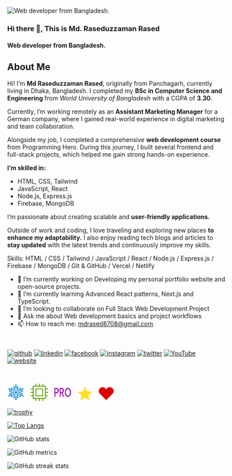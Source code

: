 ![Web developer from Bangladesh.](https://media.licdn.com/dms/image/v2/D5616AQHI58vbYX4XCg/profile-displaybackgroundimage-shrink_350_1400/B56ZiGpZV8HcAc-/0/1754605656783?e=1757548800&v=beta&t=4V3HRyxUpnwe2mHPn4p0bdn1ZFKvc3HUaaFwpKICtIc)

### Hi there 👋, This is Md. Raseduzzaman Rased
#### Web developer from Bangladesh.

## About Me

Hi! I’m **Md Raseduzzaman Rased**, originally from Panchagarh, currently living in Dhaka, Bangladesh. I completed my **BSc in Computer Science and Engineering** from *World University of Bangladesh* with a CGPA of **3.30**.

Currently, I’m working remotely as an **Assistant Marketing Manager** for a German company, where I gained real-world experience in digital marketing and team collaboration.  

Alongside my job, I completed a comprehensive **web development course** from Programming Hero. During this journey, I built several frontend and full-stack projects, which helped me gain strong hands-on experience.

**I’m skilled in:**
- HTML, CSS, Tailwind  
- JavaScript, React  
- Node.js, Express.js  
- Firebase, MongoDB  

I’m passionate about creating scalable and **user-friendly applications.**

Outside of work and coding, I love traveling and exploring new places **to enhance my adaptability.** I also enjoy reading tech blogs and articles to **stay updated** with the latest trends and continuously improve my skills.

Skills: HTML / CSS / Tailwind / JavaScript / React / Node.js / Express.js / Firebase / MongoDB / Git & GitHub / Vercel / Netlify

- 🔭 I’m currently working on Developing my personal portfolio website and open-source projects. 
- 🌱 I’m currently learning Advanced React patterns, Next.js and TypeScript. 
- 👯 I’m looking to collaborate on Full Stack Web Development Project 
- 💬 Ask me about Web development basics and project workflows 
- 📫 How to reach me: mdrased8708@gmail.com 

<br>

[<img src='https://cdn.jsdelivr.net/npm/simple-icons@3.0.1/icons/github.svg' alt='github' height='40'>](https://github.com/raseduzzaman-rased)  [<img src='https://cdn.jsdelivr.net/npm/simple-icons@3.0.1/icons/linkedin.svg' alt='linkedin' height='40'>](https://www.linkedin.com/in/raseduzzaman-rased/)  [<img src='https://cdn.jsdelivr.net/npm/simple-icons@3.0.1/icons/facebook.svg' alt='facebook' height='40'>](https://www.facebook.com/mdraseduzzaman.rased0)  [<img src='https://cdn.jsdelivr.net/npm/simple-icons@3.0.1/icons/instagram.svg' alt='instagram' height='40'>](https://www.instagram.com/freelancer.rased/)  [<img src='https://cdn.jsdelivr.net/npm/simple-icons@3.0.1/icons/twitter.svg' alt='twitter' height='40'>](https://twitter.com/freelancerrased)  [<img src='https://cdn.jsdelivr.net/npm/simple-icons@3.0.1/icons/youtube.svg' alt='YouTube' height='40'>](https://www.youtube.com/channel/freelancerrased)  [<img src='https://cdn.jsdelivr.net/npm/simple-icons@3.0.1/icons/icloud.svg' alt='website' height='40'>](https://www.freelancerrased.com/)  

<br>

<a href='https://archiveprogram.github.com/'><img src='https://raw.githubusercontent.com/acervenky/animated-github-badges/master/assets/acbadge.gif' width='40' height='40'></a> <a href='https://docs.github.com/en/developers'><img src='https://raw.githubusercontent.com/acervenky/animated-github-badges/master/assets/devbadge.gif' width='40' height='40'></a> <a href='https://github.com/pricing'><img src='https://raw.githubusercontent.com/acervenky/animated-github-badges/master/assets/pro.gif' width='40' height='40'></a> <a href='https://stars.github.com/'><img src='https://raw.githubusercontent.com/acervenky/animated-github-badges/master/assets/starbadge.gif' width='35' height='35'></a> <a href='https://docs.github.com/en/github/supporting-the-open-source-community-with-github-sponsors'><img src='https://raw.githubusercontent.com/acervenky/animated-github-badges/master/assets/sponsorbadge.gif' width='35' height='35'></a> 

[![trophy](https://github-profile-trophy.vercel.app/?username=raseduzzaman-rased)](https://github.com/ryo-ma/github-profile-trophy)

[![Top Langs](https://github-readme-stats.vercel.app/api/top-langs/?username=raseduzzaman-rased)](https://github.com/anuraghazra/github-readme-stats)

![GitHub stats](https://github-readme-stats.vercel.app/api?username=raseduzzaman-rased&show_icons=true&count_private=true)  

![GitHub metrics](https://metrics.lecoq.io/raseduzzaman-rased)  

![GitHub streak stats](https://streak-stats.demolab.com/?user=raseduzzaman-rased)  

